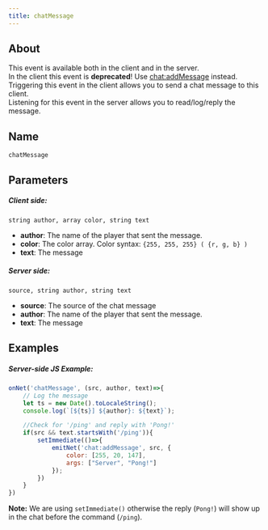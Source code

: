 ```yaml
---
title: chatMessage
---
```


## About
This event is available both in the client and in the server.  
In the client this event is **deprecated**! Use [chat:addMessage](../chat-addMessage) instead.  
Triggering this event in the client allows you to send a chat message to this client.  
Listening for this event in the server allows you to read/log/reply the message.  

## Name
```
chatMessage
```

Parameters
----------

##### Client side:
```
string author, array color, string text
```
- **author**: The name of the player that sent the message.
- **color**: The color array. Color syntax: `{255, 255, 255} ( {r, g, b} )`
- **text**: The message

##### Server side:
```
source, string author, string text
```
- **source**: The source of the chat message
- **author**: The name of the player that sent the message.
- **text**: The message


Examples
--------

##### Server-side JS Example:
```javascript
onNet('chatMessage', (src, author, text)=>{
    // Log the message
    let ts = new Date().toLocaleString();
    console.log(`[${ts}] ${author}: ${text}`);

    //Check for '/ping' and reply with 'Pong!'
    if(src && text.startsWith('/ping')){
        setImmediate(()=>{
            emitNet('chat:addMessage', src, {
                color: [255, 20, 147],
                args: ["Server", "Pong!"]
            });
        })
    }
})
```
**Note:** We are using `setImmediate()` otherwise the reply (`Pong!`) will show up in the chat before the command (`/ping`).
